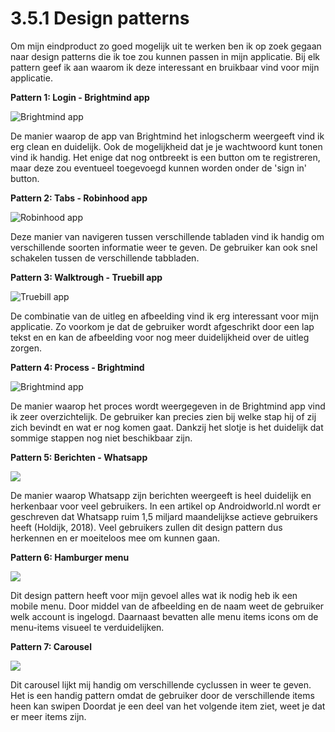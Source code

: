 # 3.5.1 Design patterns

Om mijn eindproduct zo goed mogelijk uit te werken ben ik op zoek gegaan naar design patterns die ik toe zou kunnen passen in mijn applicatie. Bij elk pattern geef ik aan waarom ik deze interessant en bruikbaar vind voor mijn applicatie.

**Pattern 1: Login - Brightmind app**

![Brightmind app](../../.gitbook/assets/brightmind-login.png)

De manier waarop de app van Brightmind het inlogscherm weergeeft vind ik erg clean en duidelijk. Ook de mogelijkheid dat je je wachtwoord kunt tonen vind ik handig. Het enige dat nog ontbreekt is een button om te registreren, maar deze zou eventueel toegevoegd kunnen worden onder de 'sign in' button.

**Pattern 2: Tabs - Robinhood app**

![Robinhood app](../../.gitbook/assets/robinhood-tabs.png)

Deze manier van navigeren tussen verschillende tabladen vind ik handig om verschillende soorten informatie weer te geven. De gebruiker kan ook snel schakelen tussen de verschillende tabbladen.

**Pattern 3: Walktrough - Truebill app**

![Truebill app](../../.gitbook/assets/truebill-walktrough.png)

De combinatie van de uitleg en afbeelding vind ik erg interessant voor mijn applicatie. Zo voorkom je dat de gebruiker wordt afgeschrikt door een lap tekst en en kan de afbeelding voor nog meer duidelijkheid over de uitleg zorgen.

**Pattern 4: Process - Brightmind**

![Brightmind app](../../.gitbook/assets/brightmind-process.png)

De manier waarop het proces wordt weergegeven in de Brightmind app vind ik zeer overzichtelijk. De gebruiker kan precies zien bij welke stap hij of zij zich bevindt en wat er nog komen gaat. Dankzij het slotje is het duidelijk dat sommige stappen nog niet beschikbaar zijn.

**Pattern 5: Berichten - Whatsapp**

![](../../.gitbook/assets/whatsapp-chat.png)

De manier waarop Whatsapp zijn berichten weergeeft is heel duidelijk en herkenbaar voor veel gebruikers. In een artikel op Androidworld.nl wordt er geschreven dat Whatsapp ruim 1,5 miljard maandelijkse actieve gebruikers heeft \(Holdijk, 2018\). Veel gebruikers zullen dit design pattern dus herkennen en er moeiteloos mee om kunnen gaan.

**Pattern 6: Hamburger menu**

![](../../.gitbook/assets/schermafbeelding-2019-01-17-om-14.29.40.png)

Dit design pattern heeft voor mijn gevoel alles wat ik nodig heb ik een mobile menu. Door middel van de afbeelding en de naam weet de gebruiker welk account is ingelogd. Daarnaast bevatten alle menu items icons om de menu-items visueel te verduidelijken. 

**Pattern 7: Carousel**

![](../../.gitbook/assets/schermafbeelding-2019-01-17-om-15.21.17.png)

Dit carousel lijkt mij handig om verschillende cyclussen in weer te geven. Het is een handig pattern omdat de gebruiker door de verschillende items heen kan swipen Doordat je een deel van het volgende item ziet, weet je dat er meer items zijn.


